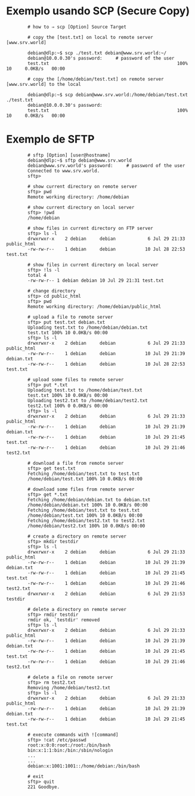# Exemplo usando SCP (Secure Copy)

            # how to ⇒ scp [Option] Source Target

            # copy the [test.txt] on local to remote server [www.srv.world]
            
            debian@dlp:~$ scp ./test.txt debian@www.srv.world:~/
            debian@10.0.0.30's password:     # password of the user
            test.txt                                                100%   10     0.0KB/s   00:00

            # copy the [/home/debian/test.txt] on remote server [www.srv.world] to the local
            
            debian@dlp:~$ scp debian@www.srv.world:/home/debian/test.txt ./test.txt
            debian@10.0.0.30's password:
            test.txt                                                100%   10     0.0KB/s   00:00

# Exemplo de SFTP

            # sftp [Option] [user@hostname]
            debian@dlp:~$ sftp debian@www.srv.world
            debian@www.srv.world's password:     # password of the user
            Connected to www.srv.world.
            sftp>

            # show current directory on remote server
            sftp> pwd
            Remote working directory: /home/debian

            # show current directory on local server
            sftp> !pwd
            /home/debian
            
            # show files in current directory on FTP server
            sftp> ls -l
            drwxrwxr-x    2 debian     debian            6 Jul 29 21:33 public_html
            -rw-rw-r--    1 debian     debian           10 Jul 28 22:53 test.txt
            
            # show files in current directory on local server
            sftp> !ls -l
            total 4
            -rw-rw-r-- 1 debian debian 10 Jul 29 21:31 test.txt
            
            # change directory
            sftp> cd public_html
            sftp> pwd
            Remote working directory: /home/debian/public_html
            
            # upload a file to remote server
            sftp> put test.txt debian.txt
            Uploading test.txt to /home/debian/debian.txt
            test.txt 100% 10 0.0KB/s 00:00
            sftp> ls -l
            drwxrwxr-x    2 debian     debian            6 Jul 29 21:33 public_html
            -rw-rw-r--    1 debian     debian           10 Jul 29 21:39 debian.txt
            -rw-rw-r--    1 debian     debian           10 Jul 28 22:53 test.txt
            
            # upload some files to remote server
            sftp> put *.txt
            Uploading test.txt to /home/debian/test.txt
            test.txt 100% 10 0.0KB/s 00:00
            Uploading test2.txt to /home/debian/test2.txt
            test2.txt 100% 0 0.0KB/s 00:00
            sftp> ls -l
            drwxrwxr-x    2 debian     debian            6 Jul 29 21:33 public_html
            -rw-rw-r--    1 debian     debian           10 Jul 29 21:39 debian.txt
            -rw-rw-r--    1 debian     debian           10 Jul 29 21:45 test.txt
            -rw-rw-r--    1 debian     debian           10 Jul 29 21:46 test2.txt
            
            # download a file from remote server
            sftp> get test.txt
            Fetching /home/debian/test.txt to test.txt
            /home/debian/test.txt 100% 10 0.0KB/s 00:00
            
            # download some files from remote server
            sftp> get *.txt
            Fetching /home/debian/debian.txt to debian.txt
            /home/debian/debian.txt 100% 10 0.0KB/s 00:00
            Fetching /home/debian/test.txt to test.txt
            /home/debian/test.txt 100% 10 0.0KB/s 00:00
            Fetching /home/debian/test2.txt to test2.txt
            /home/debian/test2.txt 100% 10 0.0KB/s 00:00
            
            # create a directory on remote server
            sftp> mkdir testdir
            sftp> ls -l
            drwxrwxr-x    2 debian     debian            6 Jul 29 21:33 public_html
            -rw-rw-r--    1 debian     debian           10 Jul 29 21:39 debian.txt
            -rw-rw-r--    1 debian     debian           10 Jul 29 21:45 test.txt
            -rw-rw-r--    1 debian     debian           10 Jul 29 21:46 test2.txt
            drwxrwxr-x    2 debian     debian            6 Jul 29 21:53 testdir
            
            # delete a directory on remote server
            sftp> rmdir testdir
            rmdir ok, `testdir' removed
            sftp> ls -l
            drwxrwxr-x    2 debian     debian            6 Jul 29 21:33 public_html
            -rw-rw-r--    1 debian     debian           10 Jul 29 21:39 debian.txt
            -rw-rw-r--    1 debian     debian           10 Jul 29 21:45 test.txt
            -rw-rw-r--    1 debian     debian           10 Jul 29 21:46 test2.txt
            
            # delete a file on remote server
            sftp> rm test2.txt
            Removing /home/debian/test2.txt
            sftp> ls -l
            drwxrwxr-x    2 debian     debian            6 Jul 29 21:33 public_html
            -rw-rw-r--    1 debian     debian           10 Jul 29 21:39 debian.txt
            -rw-rw-r--    1 debian     debian           10 Jul 29 21:45 test.txt
            
            # execute commands with ![command]
            sftp> !cat /etc/passwd
            root:x:0:0:root:/root:/bin/bash
            bin:x:1:1:bin:/bin:/sbin/nologin
            ...
            ...
            debian:x:1001:1001::/home/debian:/bin/bash
            
            # exit
            sftp> quit
            221 Goodbye.